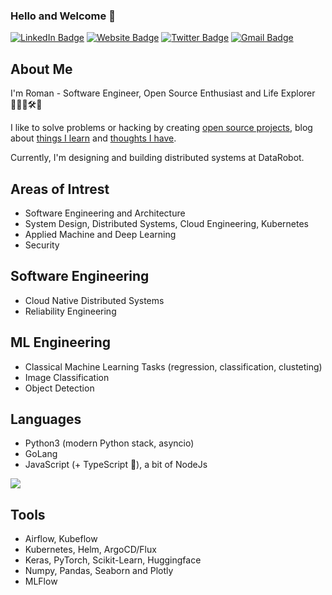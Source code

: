 ### Hello and Welcome 👋

[![LinkedIn Badge](https://img.shields.io/badge/-glushko.roman-blue?style=flat&logo=Linkedin&logoColor=white&link=https://www.linkedin.com/in/glushko-roman)](https://www.linkedin.com/in/glushko-roman)
[![Website Badge](https://img.shields.io/badge/-romaglushko.com-black?style=flat&logo=Google-Chrome&logoColor=white&http://romaglushko.com/)](http://romaglushko.com/)
[![Twitter Badge](https://img.shields.io/badge/-@roma_glushko-1ca0f1?style=flat&labelColor=1ca0f1&logo=twitter&logoColor=white&link=https://twitter.com/roma_glushko)](https://twitter.com/roma_glushko)
[![Gmail Badge](https://img.shields.io/badge/-roman.glushko.m-c14438?style=flat&logo=Gmail&logoColor=white&link=mailto:roman.glushko.m@gmail.com)](mailto:roman.glushko.m@gmail.com)

## About Me

I'm Roman - Software Engineer, Open Source Enthusiast and Life Explorer 👨‍💻🧪🛠💫

I like to solve problems or hacking by creating <a href="">open source projects</a>, blog about <a href="https://www.romaglushko.com/blog/">things I learn</a> and <a href="https://www.romaglushko.com/thoughts/">thoughts I have</a>.

Currently, I'm designing and building distributed systems at DataRobot.

## Areas of Intrest

- Software Engineering and Architecture
- System Design, Distributed Systems, Cloud Engineering, Kubernetes
- Applied Machine and Deep Learning
- Security

## Software Engineering

- Cloud Native Distributed Systems
- Reliability Engineering

## ML Engineering

- Classical Machine Learning Tasks (regression, classification, clusteting)
- Image Classification
- Object Detection

## Languages

- Python3 (modern Python stack, asyncio)
- GoLang
- JavaScript (+ TypeScript 🔋), a bit of NodeJs

<img src="https://github-readme-stats.vercel.app/api/top-langs/?username=roma-glushko&layout=compact&langs_count=10" />

## Tools

- Airflow, Kubeflow
- Kubernetes, Helm, ArgoCD/Flux
- Keras, PyTorch, Scikit-Learn, Huggingface
- Numpy, Pandas, Seaborn and Plotly
- MLFlow
